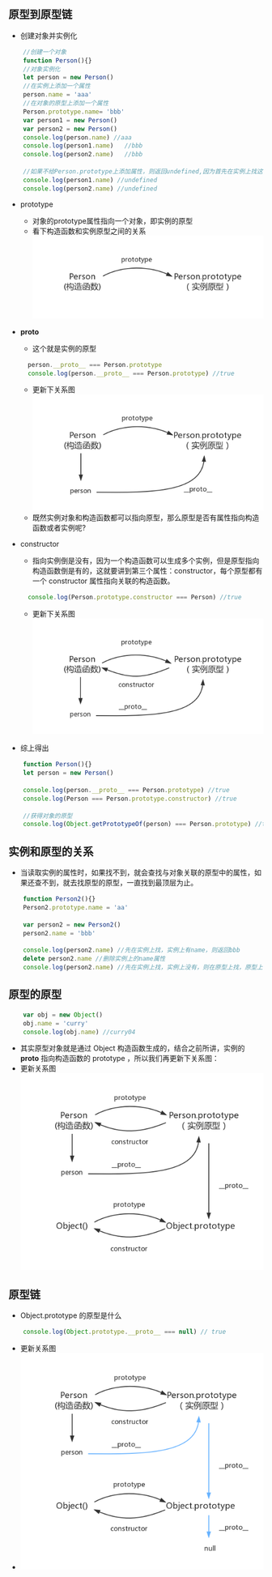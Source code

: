 <!--
 * @Description: In User Settings Edit
 * @Author: your name
 * @Date: 2019-09-04 11:12:22
 * @LastEditTime: 2019-09-08 19:01:50
 * @LastEditors: Please set LastEditors
 -->
## 原型到原型链
+ 创建对象并实例化
```js
    //创建一个对象
    function Person(){}
    //对象实例化
    let person = new Person()
    //在实例上添加一个属性
    person.name = 'aaa'
    //在对象的原型上添加一个属性
    Person.prototype.name= 'bbb'
    var person1 = new Person()
    var person2 = new Person()
    console.log(person.name) //aaa
    console.log(person1.name)   //bbb
    console.log(person2.name)   //bbb

    //如果不给Person.prototype上添加属性，则返回undefined,因为首先在实例上找这个属性，如果没有，则会在对象的原型上找，如果没有，则返回undefined
    console.log(person1.name) //undefined
    console.log(person2.name) //undefined
```
+ prototype
  - 对象的prototype属性指向一个对象，即实例的原型
  - 看下构造函数和实例原型之间的关系
  ![](./images/01.png)

+ __proto__
  - 这个就是实例的原型
  ```js
    person.__proto__ === Person.prototype
    console.log(person.__proto__ === Person.prototype) //true
  ```
  - 更新下关系图
  ![](./images/02.png)
  - 既然实例对象和构造函数都可以指向原型，那么原型是否有属性指向构造函数或者实例呢?

+ constructor
  - 指向实例倒是没有，因为一个构造函数可以生成多个实例，但是原型指向构造函数倒是有的，这就要讲到第三个属性：constructor，每个原型都有一个 constructor 属性指向关联的构造函数。
  ```js
    console.log(Person.prototype.constructor === Person) //true
  ```
  - 更新下关系图
  ![](./images/03.png)

+ 综上得出
```js
    function Person(){}
    let person = new Person()

    console.log(person.__proto__ === Person.prototype) //true
    console.log(Person === Person.prototype.constructor) //true

    //获得对象的原型
    console.log(Object.getPrototypeOf(person) === Person.prototype) //true
```

## 实例和原型的关系
+ 当读取实例的属性时，如果找不到，就会查找与对象关联的原型中的属性，如果还查不到，就去找原型的原型，一直找到最顶层为止。
```js
    function Person2(){}
    Person2.prototype.name = 'aa'

    var person2 = new Person2()
    person2.name = 'bbb'

    console.log(person2.name) //先在实例上找，实例上有name，则返回bbb
    delete person2.name //删除实例上的name属性
    console.log(person2.name) //先在实例上找，实例上没有，则在原型上找，原型上有，则返回aa，原型上没有则一直往原型的原型上找，还是没有，则返回undefined
```

## 原型的原型
```js
    var obj = new Object()
    obj.name = 'curry'
    console.log(obj.name) //curry04
```
+ 其实原型对象就是通过 Object 构造函数生成的，结合之前所讲，实例的 __proto__ 指向构造函数的 prototype ，所以我们再更新下关系图：
+ 更新关系图
![](./images/04.png)

## 原型链
+ Object.prototype 的原型是什么
```js
    console.log(Object.prototype.__proto__ === null) // true
```
+ 更新关系图
+ ![](./images/05.png)